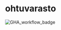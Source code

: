 # ohtuvarasto

![GHA_workflow_badge](https://github.com/ruokokoski/ohtuvarasto/workflows/CI/badge.svg)
